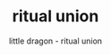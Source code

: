 ---
title: ritual union
subtitle: little dragon - ritual union
reference: ritual
layout: post
featured: false
design: cellular automata
version: 0.0.0
image: 
category: song
description: >
---